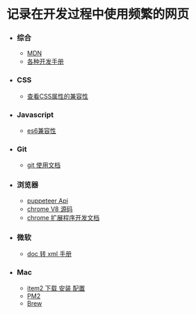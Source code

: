 # 记录在开发过程中使用频繁的网页

- ### 综合

  - [MDN](https://developer.mozilla.org/zh-CN/)
  - [各种开发手册](https://devdocs.io/css/animation-direction)

  

- ### CSS

  - [查看CSS属性的兼容性](https://caniuse.com)

  

- ### Javascript

  - [es6兼容性](https://kangax.github.io/compat-table/es6/)

  

- ### Git

  - [git 使用文档](https://git-scm.com/docs)

  

- ### 浏览器

  - [puppeteer Api](https://zhaoqize.github.io/puppeteer-api-zh_CN/)
  - [chrome V8 源码](https://cs.chromium.org/chromium/src/v8/test/mjsunit/es8/async-await-basic.js?q=await&dr=CSs&l=75)
  - [chrome 扩展程序开发文档](http://open.chrome.360.cn/extension_dev/content_scripts.html)

  

- ### 微软

  - [doc 转 xml 手册](http://officeopenxml.com/WPnumbering.php)

  

- ### Mac

  - [item2 下载 安装 配置](https://www.cnblogs.com/xishuai/p/mac-iterm2.html)
  - [PM2](https://pm2.keymetrics.io/docs/usage/pm2-doc-single-page/)
  - [Brew](https://brew.sh/)



